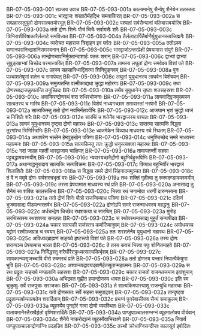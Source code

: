 BR-07-05-093-001	सञ्जय उवाच
BR-07-05-093-001a	काल्यमानेषु सैन्येषु शैनेयेन ततस्ततः
BR-07-05-093-001c	भारद्वाजः शरव्रातैर्महद्भिः समवाकिरत्
BR-07-05-093-002a	स सम्प्रहारस्तुमुलो द्रोणसात्वतयोरभूत्
BR-07-05-093-002c	पश्यतां सर्वसैन्यानां बलिवासवयोरिव
BR-07-05-093-003a	ततो द्रोणः शिनेः पौत्रं चित्रैः सर्वायसैः शरैः
BR-07-05-093-003c	त्रिभिराशीविषाकारैर्ललाटे समविध्यत
BR-07-05-093-004a	तैर्ललाटार्पितैर्बाणैर्युयुधानस्त्वजिह्मगैः
BR-07-05-093-004c	व्यरोचत महाराज त्रिशृङ्ग इव पर्वतः
BR-07-05-093-005a	ततोऽस्य बाणानपरानिन्द्राशनिसमस्वनान्
BR-07-05-093-005c	भारद्वाजोऽन्तरप्रेक्षी प्रेषयामास संयुगे
BR-07-05-093-006a	तान्द्रोणचापनिर्मुक्तान्दाशार्हः पततः शरान्
BR-07-05-093-006c	द्वाभ्यां द्वाभ्यां सुपुङ्खाभ्यां चिच्छेद परमास्त्रवित्
BR-07-05-093-007a	तामस्य लघुतां द्रोणः समवेक्ष्य विशां पते
BR-07-05-093-007c	प्रहस्य सहसाविध्यद्विंशत्या शिनिपुङ्गवम्
BR-07-05-093-008a	पुनः पञ्चाशतेषूणां शतेन च समार्पयत्
BR-07-05-093-008c	लघुतां युयुधानस्य लाघवेन विशेषयन्
BR-07-05-093-009a	समुत्पतन्ति वल्मीकाद्यथा क्रुद्धा महोरगाः
BR-07-05-093-009c	तथा द्रोणरथाद्राजन्नुत्पतन्ति तनुच्छिदः
BR-07-05-093-010a	तथैव युयुधानेन सृष्टाः शतसहस्रशः
BR-07-05-093-010c	अवाकिरन्द्रोणरथं शरा रुधिरभोजनाः
BR-07-05-093-011a	लाघवाद्द्विजमुख्यस्य सात्वतस्य च मारिष
BR-07-05-093-011c	विशेषं नाध्यगच्छाम समावास्तां नरर्षभौ
BR-07-05-093-012a	सात्यकिस्तु ततो द्रोणं नवभिर्नतपर्वभिः
BR-07-05-093-012c	आजघान भृशं क्रुद्धो ध्वजं च निशितैः शरैः
BR-07-05-093-012e	सारथिं च शतेनैव भारद्वाजस्य पश्यतः
BR-07-05-093-013a	लाघवं युयुधानस्य दृष्ट्वा द्रोणो महारथः
BR-07-05-093-013c	सप्तत्या सात्यकिं विद्ध्वा तुरगांश्च त्रिभिस्त्रिभिः
BR-07-05-093-013e	ध्वजमेकेन विव्याध माधवस्य रथे स्थितम्
BR-07-05-093-014a	अथापरेण भल्लेन हेमपुङ्खेन पत्रिणा
BR-07-05-093-014c	धनुश्चिच्छेद समरे माधवस्य महात्मनः
BR-07-05-093-015a	सात्यकिस्तु ततः क्रुद्धो धनुस्त्यक्त्वा महारथः
BR-07-05-093-015c	गदां जग्राह महतीं भारद्वाजाय चाक्षिपत्
BR-07-05-093-016a	तामापतन्तीं सहसा पट्टबद्धामयस्मयीम्
BR-07-05-093-016c	न्यवारयच्छरैर्द्रोणो बहुभिर्बहुरूपिभिः
BR-07-05-093-017a	अथान्यद्धनुरादाय सात्यकिः सत्यविक्रमः
BR-07-05-093-017c	विव्याध बहुभिर्वीरं भारद्वाजं शिलाशितैः
BR-07-05-093-018a	स विद्ध्वा समरे द्रोणं सिंहनादममुञ्चत
BR-07-05-093-018c	तं वै न ममृषे द्रोणः सर्वशस्त्रभृतां वरः
BR-07-05-093-019a	तथः शक्तिं गृहीत्वा तु रुक्मदण्डामयस्मयीम्
BR-07-05-093-019c	तरसा प्रेषयामास माधवस्य रथं प्रति
BR-07-05-093-020a	अनासाद्य तु शैनेयं सा शक्तिः कालसन्निभा
BR-07-05-093-020c	भित्त्वा रथं जगामोग्रा धरणीं दारुणस्वना
BR-07-05-093-021a	ततो द्रोणं शिनेः पौत्रो राजन्विव्याध पत्रिणा
BR-07-05-093-021c	दक्षिणं भुजमासाद्य पीडयन्भरतर्षभ
BR-07-05-093-022a	द्रोणोऽपि समरे राजन्माधवस्य महद्धनुः
BR-07-05-093-022c	अर्धचन्द्रेण चिच्छेद रथशक्त्या च सारथिम्
BR-07-05-093-023a	मुमोह सरथिस्तस्य रथशक्त्या समाहतः
BR-07-05-093-023c	स रथोपस्थमासाद्य मुहूर्तं संन्यषीदत
BR-07-05-093-024a	चकार सात्यकी राजंस्तत्र कर्मातिमानुषम्
BR-07-05-093-024c	अयोधयच्च यद्द्रोणं रश्मीञ्जग्राह च स्वयम्
BR-07-05-093-025a	ततः शरशतेनैव युयुधानो महारथः
BR-07-05-093-025c	अविध्यद्ब्राह्मणं सङ्ख्ये हृष्टरूपो विशां पते
BR-07-05-093-026a	तस्य द्रोणः शरान्पञ्च प्रेषयामास भारत
BR-07-05-093-026c	ते तस्य कवचं भित्त्वा पपुः शोणितमाहवे
BR-07-05-093-027a	निर्विद्धस्तु शरैर्घोरैरक्रुध्यत्सात्यकिर्भृशम्
BR-07-05-093-027c	सायकान्व्यसृजच्चापि वीरो रुक्मरथं प्रति
BR-07-05-093-028a	ततो द्रोणस्य यन्तारं निपात्यैकेषुणा भुवि
BR-07-05-093-028c	अश्वान्व्यद्रावयद्बाणैर्हतसूतान्महात्मनः
BR-07-05-093-029a	स रथः प्रद्रुतः सङ्ख्ये मण्डलानि सहस्रशः
BR-07-05-093-029c	चकार राजतो राजन्भ्राजमान इवांशुमान्
BR-07-05-093-030a	अभिद्रवत गृह्णीत हयान्द्रोणस्य धावत
BR-07-05-093-030c	इति स्म चुक्रुशुः सर्वे राजपुत्राः सराजकाः
BR-07-05-093-031a	ते सात्यकिमपास्याशु राजन्युधि महारथाः
BR-07-05-093-031c	यतो द्रोणस्ततः सर्वे सहसा समुपाद्रवन्
BR-07-05-093-032a	तान्दृष्ट्वा प्रद्रुतान्सर्वान्सात्वतेन शरार्दितान्
BR-07-05-093-032c	प्रभग्नं पुनरेवासीत्तव सैन्यं समाकुलम्
BR-07-05-093-033a	व्यूहस्यैव पुनर्द्वारं गत्वा द्रोणो व्यवस्थितः
BR-07-05-093-033c	वातायमानैस्तैरश्वैर्हृतो वृष्णिशरार्दितैः
BR-07-05-093-034a	पाण्डुपाञ्चालसम्भग्नं व्यूहमालोक्य वीर्यवान्
BR-07-05-093-034c	शैनेये नाकरोद्यत्नं व्यूहस्यैवाभिरक्षणे
BR-07-05-093-035a	निवार्य पाण्डुपाञ्चालान्द्रोणाग्निः प्रदहन्निव
BR-07-05-093-035c	तस्थौ क्रोधाग्निसन्दीप्तः कालसूर्य इवोदितः
